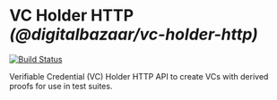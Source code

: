 # VC Holder HTTP _(@digitalbazaar/vc-holder-http)_

[![Build Status](https://img.shields.io/github/actions/workflow/status/digitalbazaar/vc-holder-http/main.yaml)](https://github.com/digitalbazaar/vc-holder-http/actions/workflows/main.yaml)

Verifiable Credential (VC) Holder HTTP API to create VCs with derived proofs for
use in test suites.
